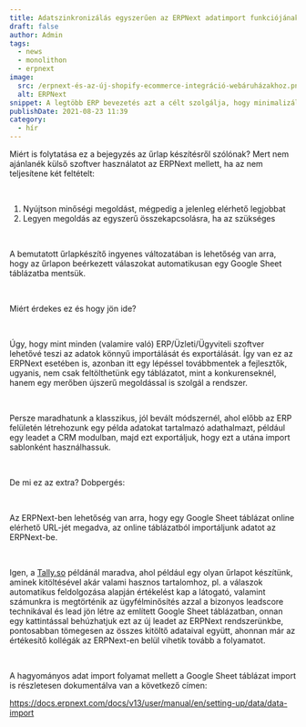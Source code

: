 ```yaml
---
title: Adatszinkronizálás egyszerűen az ERPNext adatimport funkciójának érdekességei
draft: false
author: Admin
tags:
  - news
  - monolithon
  - erpnext
image:
  src: /erpnext-és-az-új-shopify-ecommerce-integráció-webáruházakhoz.png
  alt: ERPNext
snippet: A legtöbb ERP bevezetés azt a célt szolgálja, hogy minimalizálja az excelek használatát és a sok manuális munkát automatizálja. De adatimport funkció nélkül nincs (jó) ERP.
publishDate: 2021-08-23 11:39
category:
  - hír
---
```


<p>Miért is folytatása ez a bejegyzés az űrlap készítésről szólónak? Mert nem ajánlanék külső szoftver használatot az ERPNext mellett, ha az nem teljesítene két feltételt:</p><p><br></p><ol><li data-list="ordered"><span class="ql-ui" contenteditable="false"></span>Nyújtson minőségi megoldást, mégpedig a jelenleg elérhető legjobbat</li><li data-list="ordered"><span class="ql-ui" contenteditable="false"></span>Legyen megoldás az egyszerű összekapcsolásra, ha az szükséges</li></ol><p><br></p><p>A bemutatott űrlapkészítő ingyenes változatában is lehetőség van arra, hogy az űrlapon beérkezett válaszokat automatikusan egy Google Sheet táblázatba mentsük.</p><p><br></p><p>Miért érdekes ez és hogy jön ide?</p><p><br></p><p>Úgy, hogy mint minden (valamire való) ERP/Üzleti/Ügyviteli szoftver lehetővé teszi az adatok könnyű importálását és exportálását. Így van ez az ERPNext esetében is, azonban itt egy lépéssel továbbmentek a fejlesztők, ugyanis, nem csak feltölthetünk egy táblázatot, mint a konkurenseknél, hanem egy merőben újszerű megoldással is szolgál a rendszer.</p><p><br></p><p>Persze maradhatunk a klasszikus, jól bevált módszernél, ahol előbb az ERP felületén létrehozunk egy példa adatokat tartalmazó adathalmazt, például egy leadet a CRM modulban, majd ezt exportáljuk, hogy ezt a utána import sablonként használhassuk.</p><p><br></p><p>De mi ez az extra? Dobpergés:</p><p><br></p><p>Az ERPNext-ben lehetőség van arra, hogy egy Google Sheet táblázat online elérhető URL-jét megadva, az online táblázatból importáljunk adatot az ERPNext-be.</p><p><br></p><p>Igen, a <a href="https://tally.so/?ref=monolithon" rel="noopener noreferrer">Tally.so</a> példánál maradva, ahol például egy olyan űrlapot készítünk, aminek kitöltésével akár valami hasznos tartalomhoz, pl. a válaszok automatikus feldolgozása alapján értékelést kap a látogató, valamint számunkra is megtörténik az ügyfélminősítés azzal a bizonyos leadscore technikával és lead jön létre az említett Google Sheet táblázatban, onnan egy kattintással behúzhatjuk ezt az új leadet az ERPNext rendszerünkbe, pontosabban tömegesen az összes kitöltő adataival együtt, ahonnan már az értékesítő kollégák az ERPNext-en belül vihetik tovább a folyamatot.</p><p><br></p><p>A hagyományos adat import folyamat mellett a Google Sheet táblázat import is részletesen dokumentálva van a következő címen:</p><p><a href="https://docs.erpnext.com/docs/v13/user/manual/en/setting-up/data/data-import" rel="noopener noreferrer">https://docs.erpnext.com/docs/v13/user/manual/en/setting-up/data/data-import</a></p>
